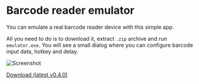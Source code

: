 # Barcode reader emulator

You can emulate a real barcode reader device with this simple app.

All you need to do is to download it, extract `.zip` archive and run `emulator.exe`. You will see a small dialog where you can configure barcode input data, hotkey and delay.

![Screenshot](https://raw.githubusercontent.com/oxcafedead/barcode-reader-emulator/main/docs/screenshot.png)

[Download (latest v0.4.0)](https://github.com/oxcafedead/barcode-reader-emulator/releases/download/0.4.0/emulator.zip)
